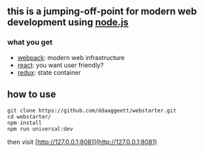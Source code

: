## this is a jumping-off-point for modern web development using [node.js](https://nodejs.org/en/)

### what you get
- [webpack](https://webpack.js.org/): modern web infrastructure
- [react](https://reactjs.org/): you want user friendly?
- [redux](https://redux.js.org/): state container

## how to use

    git clone https://github.com/ddaaggeett/webstarter.git
    cd webstarter/
    npm install
    npm run universal:dev

then visit [http://127.0.0.1:8081](http://127.0.0.1:8081)
